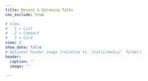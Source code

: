 ```yaml
---
title: Recent & Upcoming Talks
cms_exclude: true

# View.
#   1 = List
#   2 = Compact
#   3 = Card
view: 2
show_date: false
# Optional header image (relative to `static/media/` folder).
header:
  caption: ''
  image: ''
  
---
```

